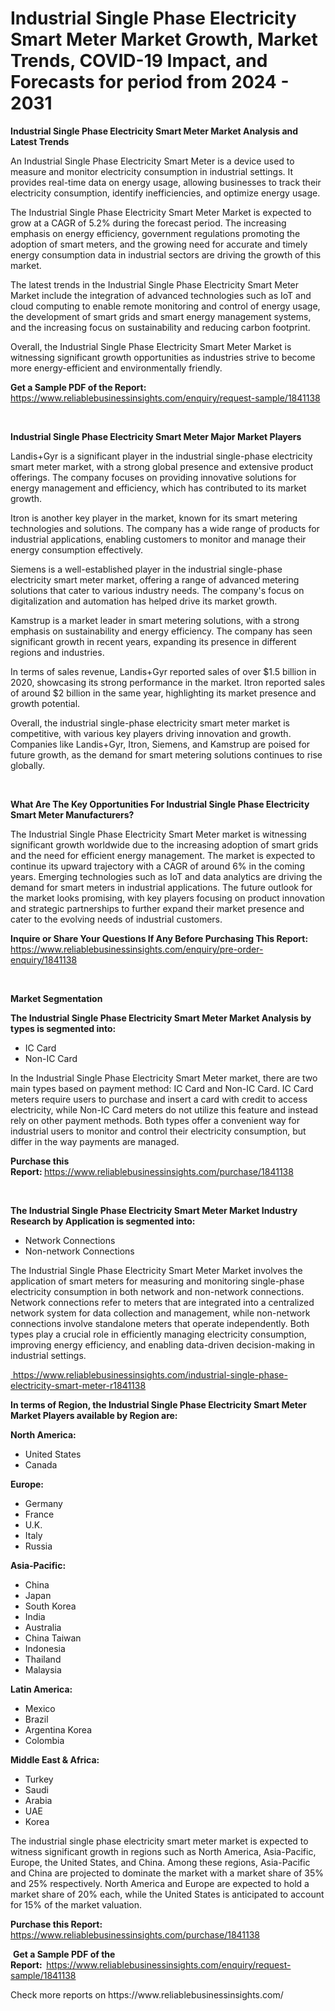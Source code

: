 <p><h1>Industrial Single Phase Electricity Smart Meter Market Growth, Market Trends, COVID-19 Impact, and Forecasts for period from 2024 - 2031</h1></p><p><strong>Industrial Single Phase Electricity Smart Meter Market Analysis and Latest Trends</strong></p>
<p><p>An Industrial Single Phase Electricity Smart Meter is a device used to measure and monitor electricity consumption in industrial settings. It provides real-time data on energy usage, allowing businesses to track their electricity consumption, identify inefficiencies, and optimize energy usage.</p><p>The Industrial Single Phase Electricity Smart Meter Market is expected to grow at a CAGR of 5.2% during the forecast period. The increasing emphasis on energy efficiency, government regulations promoting the adoption of smart meters, and the growing need for accurate and timely energy consumption data in industrial sectors are driving the growth of this market.</p><p>The latest trends in the Industrial Single Phase Electricity Smart Meter Market include the integration of advanced technologies such as IoT and cloud computing to enable remote monitoring and control of energy usage, the development of smart grids and smart energy management systems, and the increasing focus on sustainability and reducing carbon footprint.</p><p>Overall, the Industrial Single Phase Electricity Smart Meter Market is witnessing significant growth opportunities as industries strive to become more energy-efficient and environmentally friendly.</p></p>
<p><strong>Get a Sample PDF of the Report:&nbsp;</strong> <a href="https://www.reliablebusinessinsights.com/enquiry/request-sample/1841138">https://www.reliablebusinessinsights.com/enquiry/request-sample/1841138</a></p>
<p>&nbsp;</p>
<p><strong>Industrial Single Phase Electricity Smart Meter Major Market Players</strong></p>
<p><p>Landis+Gyr is a significant player in the industrial single-phase electricity smart meter market, with a strong global presence and extensive product offerings. The company focuses on providing innovative solutions for energy management and efficiency, which has contributed to its market growth.</p><p>Itron is another key player in the market, known for its smart metering technologies and solutions. The company has a wide range of products for industrial applications, enabling customers to monitor and manage their energy consumption effectively.</p><p>Siemens is a well-established player in the industrial single-phase electricity smart meter market, offering a range of advanced metering solutions that cater to various industry needs. The company's focus on digitalization and automation has helped drive its market growth.</p><p>Kamstrup is a market leader in smart metering solutions, with a strong emphasis on sustainability and energy efficiency. The company has seen significant growth in recent years, expanding its presence in different regions and industries.</p><p>In terms of sales revenue, Landis+Gyr reported sales of over $1.5 billion in 2020, showcasing its strong performance in the market. Itron reported sales of around $2 billion in the same year, highlighting its market presence and growth potential.</p><p>Overall, the industrial single-phase electricity smart meter market is competitive, with various key players driving innovation and growth. Companies like Landis+Gyr, Itron, Siemens, and Kamstrup are poised for future growth, as the demand for smart metering solutions continues to rise globally.</p></p>
<p>&nbsp;</p>
<p><strong>What Are The Key Opportunities For Industrial Single Phase Electricity Smart Meter Manufacturers?</strong></p>
<p><p>The Industrial Single Phase Electricity Smart Meter market is witnessing significant growth worldwide due to the increasing adoption of smart grids and the need for efficient energy management. The market is expected to continue its upward trajectory with a CAGR of around 6% in the coming years. Emerging technologies such as IoT and data analytics are driving the demand for smart meters in industrial applications. The future outlook for the market looks promising, with key players focusing on product innovation and strategic partnerships to further expand their market presence and cater to the evolving needs of industrial customers.</p></p>
<p><strong>Inquire or Share Your Questions If Any Before Purchasing This Report:</strong> <a href="https://www.reliablebusinessinsights.com/enquiry/pre-order-enquiry/1841138">https://www.reliablebusinessinsights.com/enquiry/pre-order-enquiry/1841138</a></p>
<p>&nbsp;</p>
<p><strong>Market Segmentation</strong></p>
<p><strong>The Industrial Single Phase Electricity Smart Meter Market Analysis by types is segmented into:</strong></p>
<p><ul><li>IC Card</li><li>Non-IC Card</li></ul></p>
<p><p>In the Industrial Single Phase Electricity Smart Meter market, there are two main types based on payment method: IC Card and Non-IC Card. IC Card meters require users to purchase and insert a card with credit to access electricity, while Non-IC Card meters do not utilize this feature and instead rely on other payment methods. Both types offer a convenient way for industrial users to monitor and control their electricity consumption, but differ in the way payments are managed.</p></p>
<p><strong>Purchase this Report:&nbsp;</strong><a href="https://www.reliablebusinessinsights.com/purchase/1841138">https://www.reliablebusinessinsights.com/purchase/1841138</a></p>
<p>&nbsp;</p>
<p><strong>The Industrial Single Phase Electricity Smart Meter Market Industry Research by Application is segmented into:</strong></p>
<p><ul><li>Network Connections</li><li>Non-network Connections</li></ul></p>
<p><p>The Industrial Single Phase Electricity Smart Meter Market involves the application of smart meters for measuring and monitoring single-phase electricity consumption in both network and non-network connections. Network connections refer to meters that are integrated into a centralized network system for data collection and management, while non-network connections involve standalone meters that operate independently. Both types play a crucial role in efficiently managing electricity consumption, improving energy efficiency, and enabling data-driven decision-making in industrial settings.</p></p>
<p><a href="https://www.reliablebusinessinsights.com/industrial-single-phase-electricity-smart-meter-r1841138">&nbsp;https://www.reliablebusinessinsights.com/industrial-single-phase-electricity-smart-meter-r1841138</a></p>
<p><strong>In terms of Region, the Industrial Single Phase Electricity Smart Meter Market Players available by Region are:</strong></p>
<p>
    <p> <strong> North America: </strong>
        <ul>
            <li>United States</li>
            <li>Canada</li>
        </ul>
        </p> 
    <p> <strong> Europe: </strong>
        <ul>
            <li>Germany</li>
            <li>France</li>
            <li>U.K.</li>
            <li>Italy</li>
            <li>Russia</li>
        </ul>
        </p> 
    <p> <strong> Asia-Pacific: </strong>
        <ul>
            <li>China</li>
            <li>Japan</li>
            <li>South Korea</li>
            <li>India</li>
            <li>Australia</li>
            <li>China Taiwan</li>
            <li>Indonesia</li>
            <li>Thailand</li>
            <li>Malaysia</li>
        </ul>
        </p> 
    <p> <strong> Latin America: </strong>
        <ul>
            <li>Mexico</li>
            <li>Brazil</li>
            <li>Argentina Korea</li>
            <li>Colombia</li>
        </ul>
        </p> 
    <p> <strong> Middle East & Africa: </strong>
        <ul>
            <li>Turkey</li>
            <li>Saudi</li>
            <li>Arabia</li>
            <li>UAE</li>
            <li>Korea</li>
        </ul>
    </p>
    </p>
<p><p>The industrial single phase electricity smart meter market is expected to witness significant growth in regions such as North America, Asia-Pacific, Europe, the United States, and China. Among these regions, Asia-Pacific and China are projected to dominate the market with a market share of 35% and 25% respectively. North America and Europe are expected to hold a market share of 20% each, while the United States is anticipated to account for 15% of the market valuation.</p></p>
<p><strong>Purchase this Report: </strong><a href="https://www.reliablebusinessinsights.com/purchase/1841138">https://www.reliablebusinessinsights.com/purchase/1841138</a></p>
<p>&nbsp;<strong>Get a Sample PDF of the Report:&nbsp;&nbsp;</strong><a href="https://www.reliablebusinessinsights.com/enquiry/request-sample/1841138">https://www.reliablebusinessinsights.com/enquiry/request-sample/1841138</a></p>
<p><strong></strong></p>
<p>Check more reports on https://www.reliablebusinessinsights.com/</p>